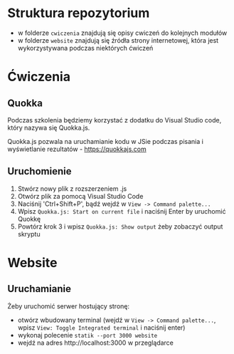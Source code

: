# Struktura repozytorium
- w folderze `cwiczenia` znajdują się opisy cwiczeń do kolejnych modułów
- w folderze `website` znajdują się źródła strony internetowej, która jest wykorzystywana podczas niektórych ćwiczeń

# Ćwiczenia
## Quokka

Podczas szkolenia będziemy korzystać z dodatku do Visual Studio code, który nazywa się Quokka.js.

Quokka.js pozwala na uruchamianie kodu w JSie podczas pisania i wyświetlanie rezultatów - https://quokkajs.com

## Uruchomienie

1. Stwórz nowy plik z rozszerzeniem .js
2. Otwórz plik za pomocą Visual Studio Code
3. Naciśnij 'Ctrl+Shift+P', bądź wejdź w `View -> Command palette...`
4. Wpisz `Quokka.js: Start on current file` i naciśnij Enter by uruchomić Quokkę
5. Powtórz krok 3 i wpisz `Quokka.js: Show output` żeby zobaczyć output skryptu

# Website
## Uruchamianie

Żeby uruchomić serwer hostujący stronę:
- otwórz wbudowany terminal (wejdź w `View -> Command palette...`, wpisz `View: Toggle Integrated terminal` i naciśnij enter)
- wykonaj polecenie `statik --port 3000 website`
- wejdź na adres http://localhost:3000 w przeglądarce
